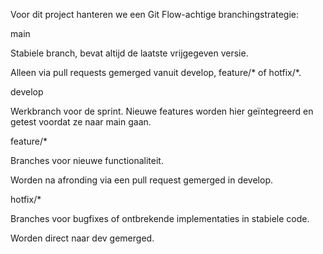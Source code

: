 Voor dit project hanteren we een Git Flow-achtige branchingstrategie:

main

Stabiele branch, bevat altijd de laatste vrijgegeven versie.

Alleen via pull requests gemerged vanuit develop, feature/* of hotfix/*.

develop

Werkbranch voor de sprint. Nieuwe features worden hier geïntegreerd en getest voordat ze naar main gaan.

feature/*

Branches voor nieuwe functionaliteit.


Worden na afronding via een pull request gemerged in develop.

hotfix/*

Branches voor bugfixes of ontbrekende implementaties in stabiele code.


Worden direct naar dev gemerged.
